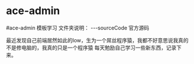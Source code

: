 # ace-admin
#ace-admin 模板学习
文件夹说明：
          ---sourceCode 官方源码
          
最近发现自己前端居然如此的low，生为一个屌丝程序猿，我都不好意思说我真的不是修电脑的，我真的只是一个程序猿
每天勉励自己学习一些新东西，记录下来。
